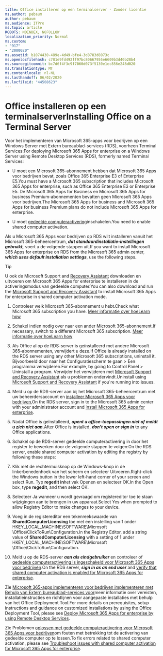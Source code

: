 ```yaml
---
title: Office installeren op een terminalserver - Zonder licentie
ms.author: pebaum
author: pebaum
ms.audience: ITPro
ms.topic: article
ROBOTS: NOINDEX, NOFOLLOW
localization_priority: Normal
ms.custom:
- "917"
- "2000020"
ms.assetid: b1074430-489e-4d49-bfe4-3d8783d8073c
ms.openlocfilehash: c781e9fd492ff97bc80667956e6609b3d40b28b4
ms.sourcegitcommit: bc7d6f4f3c9f7060d073f5130e1ec856e248d020
ms.translationtype: MT
ms.contentlocale: nl-NL
ms.lasthandoff: 06/02/2020
ms.locfileid: "44508623"
---
```

# <a name="installing-office-on-a-terminal-server"></a><span data-ttu-id="29c90-102">Office installeren op een terminalserver</span><span class="sxs-lookup"><span data-stu-id="29c90-102">Installing Office on a Terminal Server</span></span>

<span data-ttu-id="29c90-103">Voor het implementeren van Microsoft 365-apps voor bedrijven op een Windows Server met Extern bureaublad-services (RDS), voorheen Terminal Services:</span><span class="sxs-lookup"><span data-stu-id="29c90-103">For deploying Microsoft 365 Apps for enterprise on a Windows Server using Remote Desktop Services (RDS), formerly named Terminal Services:</span></span>
  
- <span data-ttu-id="29c90-104">U moet een Microsoft 365-abonnement hebben dat Microsoft 365 Apps voor bedrijven bevat, zoals Office 365 Enterprise E3 of Enterprise E5.</span><span class="sxs-lookup"><span data-stu-id="29c90-104">You must have a Microsoft 365 subscription that includes Microsoft 365 Apps for enterprise, such as Office 365 Enterprise E3 or Enterprise E5.</span></span> <span data-ttu-id="29c90-105">De Microsoft 365 Apps for Business en Microsoft 365 Apps for business Premium-abonnementen bevatten geen Microsoft 365 Apps voor bedrijven.</span><span class="sxs-lookup"><span data-stu-id="29c90-105">The Microsoft 365 Apps for business and Microsoft 365 Apps for business Premium plans do not include Microsoft 365 Apps for enterprise.</span></span>

- <span data-ttu-id="29c90-106">U moet [gedeelde computeractivering](https://docs.microsoft.com/DeployOffice/overview-shared-computer-activation)inschakelen.</span><span class="sxs-lookup"><span data-stu-id="29c90-106">You need to enable [shared computer activation](https://docs.microsoft.com/DeployOffice/overview-shared-computer-activation).</span></span>

<span data-ttu-id="29c90-107">Als u Microsoft 365 Apps voor bedrijven op RDS wilt installeren vanuit het Microsoft 365-beheercentrum, ***dat standaardinstallatie-instellingen gebruikt,*** voert u de volgende stappen uit.</span><span class="sxs-lookup"><span data-stu-id="29c90-107">If you want to install Microsoft 365 Apps for enterprise on RDS from the Microsoft 365 admin center, ***which uses default installation settings***, use the following steps.</span></span>

> [!TIP]
> <span data-ttu-id="29c90-108">U ook de Microsoft Support and [Recovery Assistant](https://aka.ms/SaRA_OfficeSCA_M365Portal) downloaden en uitvoeren om Microsoft 365 Apps for enterprise te installeren in de activeringsmodus van gedeelde computer.</span><span class="sxs-lookup"><span data-stu-id="29c90-108">You can also download and run the [Microsoft Support and Recovery Assistant](https://aka.ms/SaRA_OfficeSCA_M365Portal) to install Microsoft 365 Apps for enterprise in shared computer activation mode.</span></span>
  
1. <span data-ttu-id="29c90-109">Controleer welk Microsoft 365-abonnement u hebt.</span><span class="sxs-lookup"><span data-stu-id="29c90-109">Check what Microsoft 365 subscription you have.</span></span> [<span data-ttu-id="29c90-110">Meer informatie over hoe</span><span class="sxs-lookup"><span data-stu-id="29c90-110">Learn how</span></span>](https://docs.microsoft.com/microsoft-365/admin/admin-overview/what-subscription-do-i-have)

2. <span data-ttu-id="29c90-111">Schakel indien nodig over naar een ander Microsoft 365-abonnement.</span><span class="sxs-lookup"><span data-stu-id="29c90-111">If necessary, switch to a different Microsoft 365 subscription.</span></span> [<span data-ttu-id="29c90-112">Meer informatie over hoe</span><span class="sxs-lookup"><span data-stu-id="29c90-112">Learn how</span></span>](https://docs.microsoft.com/microsoft-365/commerce/subscriptions/switch-to-a-different-plan)

3. <span data-ttu-id="29c90-113">Als Office al op de RDS-server is geïnstalleerd met andere Microsoft 365-abonnementen, verwijdert u deze.</span><span class="sxs-lookup"><span data-stu-id="29c90-113">If Office is already installed on the RDS server using any other Microsoft 365 subscriptions, uninstall it.</span></span> <span data-ttu-id="29c90-114">Bijvoorbeeld door naar het Configuratiescherm te gaan \> Een programma verwijderen.</span><span class="sxs-lookup"><span data-stu-id="29c90-114">For example, by going to Control Panel \> Uninstall a program.</span></span> <span data-ttu-id="29c90-115">Verwijder het verwijderen met [Microsoft Support and Recovery Assistant](https://aka.ms/SARA-OfficeUninstall-Alchemy) als u problemen ondervindt.</span><span class="sxs-lookup"><span data-stu-id="29c90-115">Uninstall using [Microsoft Support and Recovery Assistant](https://aka.ms/SARA-OfficeUninstall-Alchemy) if you're running into issues.</span></span>

4. <span data-ttu-id="29c90-116">Meld u op de RDS-server aan bij het Microsoft 365-beheercentrum met uw beheerdersaccount en [installeer Microsoft 365 Apps voor bedrijven.](https://portal.office.com/OLS/MySoftware.aspx)</span><span class="sxs-lookup"><span data-stu-id="29c90-116">On the RDS server, sign in to the Microsoft 365 admin center with your administrator account and [install Microsoft 365 Apps for enterprise](https://portal.office.com/OLS/MySoftware.aspx).</span></span>

5. <span data-ttu-id="29c90-117">Nadat Office is geïnstalleerd, ***opent u office-toepassingen niet of meldt u zich niet aan.***</span><span class="sxs-lookup"><span data-stu-id="29c90-117">After Office is installed, ***don't open or sign in*** to any Office applications.</span></span>

6. <span data-ttu-id="29c90-118">Schakel op de RDS-server gedeelde computeractivering in door het register te bewerken door de volgende stappen te volgen:</span><span class="sxs-lookup"><span data-stu-id="29c90-118">On the RDS server, enable shared computer activation by editing the registry by following these steps:</span></span>

1. <span data-ttu-id="29c90-119">Klik met de rechtermuisknop op de Windows-knop in de linkerbenedenhoek van het scherm en selecteer Uitvoeren.</span><span class="sxs-lookup"><span data-stu-id="29c90-119">Right-click the Windows button in the lower left-hand corner of your screen and select Run.</span></span> <span data-ttu-id="29c90-120">Typ **regedit in**het vak Openen en selecteer OK.</span><span class="sxs-lookup"><span data-stu-id="29c90-120">In the Open box, type **regedit**, and then select OK.</span></span>

2. <span data-ttu-id="29c90-121">Selecteer Ja wanneer u wordt gevraagd om registereditor toe te staan wijzigingen aan te brengen in uw apparaat.</span><span class="sxs-lookup"><span data-stu-id="29c90-121">Select Yes when prompted to allow Registry Editor to make changes to your device.</span></span>

3. <span data-ttu-id="29c90-122">Voeg in de registereditor een tekenreekswaarde van **SharedComputerLicensing** toe met een instelling van 1 onder HKEY_LOCAL_MACHINE\SOFTWARE\Microsoft \Office\ClickToRun\Configuration.</span><span class="sxs-lookup"><span data-stu-id="29c90-122">In the Registry Editor, add a string value of **SharedComputerLicensing** with a setting of 1 under HKEY_LOCAL_MACHINE\SOFTWARE\Microsoft \Office\ClickToRun\Configuration.</span></span>

7. <span data-ttu-id="29c90-123">Meld u op de RDS-server ***aan als eindgebruiker*** en controleer of [gedeelde computeractivering is ingeschakeld voor Microsoft 365 Apps voor bedrijven](https://docs.microsoft.com/DeployOffice/troubleshoot-shared-computer-activation#verify-that-activation-for-microsoft-365-apps-succeeded).</span><span class="sxs-lookup"><span data-stu-id="29c90-123">On the RDS server, ***sign in as an end user*** and [verify that shared computer activation is enabled for Microsoft 365 Apps for enterprise](https://docs.microsoft.com/DeployOffice/troubleshoot-shared-computer-activation#verify-that-activation-for-microsoft-365-apps-succeeded).</span></span>

<span data-ttu-id="29c90-124">Zie [Microsoft 365-apps implementeren voor bedrijven implementeren met Behulp van Extern bureaublad-services voor](https://docs.microsoft.com/DeployOffice/deploy-microsoft-365-apps-remote-desktop-services)meer informatie over vereisten, installatieinstructies en richtlijnen voor aangepaste installaties met behulp van het Office Deployment Tool.</span><span class="sxs-lookup"><span data-stu-id="29c90-124">For more details on prerequisites, setup instructions and guidance on customized installations by using the Office Deployment Tool, please see [Deploy Microsoft 365 Apps for enterprise by using Remote Desktop Services](https://docs.microsoft.com/DeployOffice/deploy-microsoft-365-apps-remote-desktop-services).</span></span>
  
<span data-ttu-id="29c90-125">Zie Problemen [oplossen met gedeelde computeractivering voor Microsoft 365 Apps voor bedrijven](https://docs.microsoft.com/DeployOffice/troubleshoot-shared-computer-activation)om fouten met betrekking tot de activering van gedeelde computer op te lossen.</span><span class="sxs-lookup"><span data-stu-id="29c90-125">To fix errors related to shared computer activation, please see [Troubleshoot issues with shared computer activation for Microsoft 365 Apps for enterprise](https://docs.microsoft.com/DeployOffice/troubleshoot-shared-computer-activation).</span></span>
  